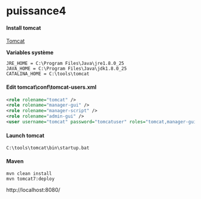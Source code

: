 puissance4
==========

#### Install tomcat

[Tomcat](http://tomcat.apache.org/download-80.cgi)

**Variables système**

    JRE_HOME = C:\Program Files\Java\jre1.8.0_25
    JAVA_HOME = C:\Program Files\Java\jdk1.8.0_25
    CATALINA_HOME = C:\tools\tomcat

#### Edit tomcat\conf\tomcat-users.xml
```xml
<role rolename="tomcat" />  
<role rolename="manager-gui" />  
<role rolename="manager-script" />  
<role rolename="admin-gui" />  
<user username="tomcat" password="tomcatuser" roles="tomcat,manager-gui,admin-gui,manager-script" />  
```

#### Launch tomcat

    ‪C:\tools\tomcat\bin\startup.bat
    
#### Maven

    mvn clean install
    mvn tomcat7:deploy

http://localhost:8080/
